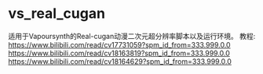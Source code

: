 # vs_real_cugan
适用于Vapoursynth的Real-cugan动漫二次元超分辨率脚本以及运行环境。
教程:
https://www.bilibili.com/read/cv17731059?spm_id_from=333.999.0.0
https://www.bilibili.com/read/cv18163819?spm_id_from=333.999.0.0
https://www.bilibili.com/read/cv18164629?spm_id_from=333.999.0.0
